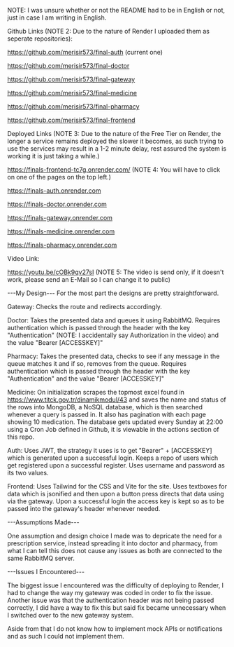 NOTE: I was unsure whether or not the README had to be in English or not, just in case I am writing in English.

Github Links (NOTE 2: Due to the nature of Render I uploaded them as seperate repositories):

https://github.com/merisir573/final-auth (current one)

https://github.com/merisir573/final-doctor

https://github.com/merisir573/final-gateway 

https://github.com/merisir573/final-medicine

https://github.com/merisir573/final-pharmacy

https://github.com/merisir573/final-frontend

Deployed Links (NOTE 3: Due to the nature of the Free Tier on Render, the longer a service remains deployed the slower it becomes, as such trying to use the services may result in a 1-2 minute delay, rest assured the system is working it is just taking a while.)

https://finals-frontend-tc7g.onrender.com/ (NOTE 4: You will have to click on one of the pages on the top left.)

https://finals-auth.onrender.com

https://finals-doctor.onrender.com

https://finals-gateway.onrender.com

https://finals-medicine.onrender.com

https://finals-pharmacy.onrender.com

Video Link:

https://youtu.be/cOBk9qv27sI (NOTE 5: The video is send only, if it doesn't work, please send an E-Mail so I can change it to public)

---My Design---
For the most part the designs are pretty straightforward.

Gateway: Checks the route and redirects accordingly.

Doctor: Takes the presented data and queues it using RabbitMQ. Requires authentication which is passed through the header with the key "Authentication" (NOTE: I accidentally say Authorization in the video) and the value "Bearer [ACCESSKEY]"

Pharmacy: Takes the presented data, checks to see if any message in the queue matches it and if so, removes from the queue. Requires authentication which is passed through the header with the key "Authentication" and the value "Bearer [ACCESSKEY]"

Medicine: On initialization scrapes the topmost excel found in https://www.titck.gov.tr/dinamikmodul/43 and saves the name and status of the rows into MongoDB, a NoSQL database, which is then searched whenever a query is passed in. It also has pagination with each page showing 10 medication. The database gets updated every Sunday at 22:00 using a Cron Job defined in Github, it is viewable in the actions section of this repo.

Auth: Uses JWT, the strategy it uses is to get "Bearer" +  [ACCESSKEY] which is generated upon a successful login. Keeps a repo of users which get registered upon a successful register. Uses username and password as its two values.

Frontend: Uses Tailwind for the CSS and Vite for the site. Uses textboxes for data which is jsonified and then upon a button press directs that data using via the gateway. Upon a successful login the access key is kept so as to be passed into the gateway's header whenever needed.

---Assumptions Made---

One assumption and design choice I made was to depricate the need for a prescription service, instead spreading it into doctor and pharmacy, from what I can tell this does not cause any issues as both are connected to the same RabbitMQ server.

---Issues I Encountered---

The biggest issue I encountered was the difficulty of deploying to Render, I had to change the way my gateway was coded in order to fix the issue. Another issue was that the authentication header was not being passed correctly, I did have a way to fix this but said fix became unnecessary when I switched over to the new gateway system.

Aside from that I do not know how to implement mock APIs or notifications and as such I could not implement them.
